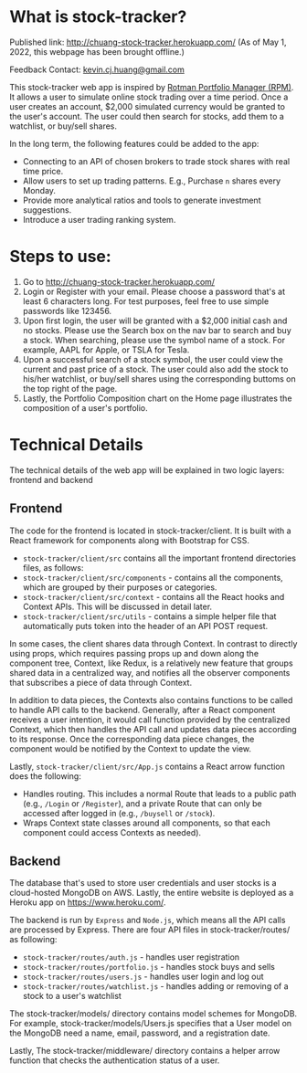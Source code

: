 # What is stock-tracker?

Published link: http://chuang-stock-tracker.herokuapp.com/ (As of May 1, 2022, this webpage has been brought offline.)

Feedback Contact: kevin.cj.huang@gmail.com

This stock-tracker web app is inspired by [Rotman Portfolio Manager (RPM)](http://rpm.rotman.utoronto.ca/webtrader/login.aspx). It allows a user to simulate online stock trading over a time period. Once a user creates an account, $2,000 simulated currency would be granted to the user's account. The user could then search for stocks, add them to a watchlist, or buy/sell shares.

In the long term, the following features could be added to the app:
- Connecting to an API of chosen brokers to trade stock shares with real time price.
- Allow users to set up trading patterns. E.g., Purchase `n` shares every Monday.
- Provide more analytical ratios and tools to generate investment suggestions.
- Introduce a user trading ranking system.


# Steps to use:
1. Go to http://chuang-stock-tracker.herokuapp.com/
2. Login or Register with your email. Please choose a password that's at least 6 characters long. For test purposes, feel free to use simple passwords like 123456.
3. Upon first login, the user will be granted with a $2,000 initial cash and no stocks. Please use the Search box on the nav bar to search and buy a stock. When searching, please use the symbol name of a stock. For example, AAPL for Apple, or TSLA for Tesla.
4. Upon a successful search of a stock symbol, the user could view the current and past price of a stock. The user could also add the stock to his/her watchlist, or buy/sell shares using the corresponding buttoms on the top right of the page.
5. Lastly, the Portfolio Composition chart on the Home page illustrates the composition of a user's portfolio.

# Technical Details

The technical details of the web app will be explained in two logic layers: frontend and backend

## Frontend
The code for the frontend is located in stock-tracker/client. It is built with a React framework for components along with Bootstrap for CSS.

- `stock-tracker/client/src` contains all the important frontend directories files, as follows:
- `stock-tracker/client/src/components` - contains all the components, which are grouped by their purposes or categories.
- `stock-tracker/client/src/context` - contains all the React hooks and Context APIs. This will be discussed in detail later.
- `stock-tracker/client/src/utils` - contains a simple helper file that automatically puts token into the header of an API POST request.

In some cases, the client shares data through Context. In contrast to directly using props, which requires passing props up and down along the component tree, Context, like Redux, is a relatively new feature that groups shared data in a centralized way, and notifies all the observer components that subscribes a piece of data through Context.

In addition to data pieces, the Contexts also contains functions to be called to handle API calls to the backend. Generally, after a React component receives a user intention, it would call function provided by the centralized Context, which then handles the API call and updates data pieces according to its response. Once the corresponding data piece changes, the component would be notified by the Context to update the view.

Lastly, `stock-tracker/client/src/App.js` contains a React arrow function does the following:
- Handles routing. This includes a normal Route that leads to a public path (e.g., `/Login` or `/Register`), and a private Route that can only be accessed after logged in (e.g., `/buysell` or `/stock`).
- Wraps Context state classes around all components, so that each component could access Contexts as needed).

## Backend
The database that's used to store user credentials and user stocks is a cloud-hosted MongoDB on AWS. Lastly, the entire website is deployed as a Heroku app on https://www.heroku.com/.

The backend is run by `Express` and `Node.js`, which means all the API calls are processed by Express. There are four API files in stock-tracker/routes/ as following:
- `stock-tracker/routes/auth.js` - handles user registration
- `stock-tracker/routes/portfolio.js` - handles stock buys and sells
- `stock-tracker/routes/users.js` - handles user login and log out
- `stock-tracker/routes/watchlist.js` - handles adding or removing of a stock to a user's watchlist

The stock-tracker/models/ directory contains model schemes for MongoDB. For example, stock-tracker/models/Users.js specifies that a User model on the MongoDB need a name, email, password, and a registration date.

Lastly, The stock-tracker/middleware/ directory contains a helper arrow function that checks the authentication status of a user.
